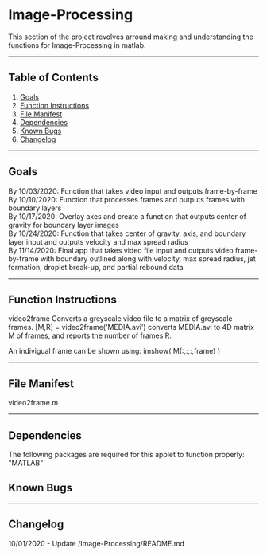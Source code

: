 # Image-Processing
This section of the project revolves arround making and understanding the functions for Image-Processing in matlab. 

---

## Table of Contents
1. [Goals](#goals)
2. [Function Instructions](#functions)
3. [File Manifest](#manifest)
4. [Dependencies](#dependencies)
5. [Known Bugs](#bugs)
6. [Changelog](#log)

---
## Goals <a name="goals"></a>
  By 10/03/2020: Function that takes video input and outputs frame-by-frame  <br /> 
  By 10/10/2020: Function that processes frames and outputs frames with boundary layers  <br /> 
  By 10/17/2020: Overlay axes and create a function that outputs center of gravity for boundary layer images  <br /> 
  By 10/24/2020: Function that takes center of gravity, axis, and boundary layer input and outputs velocity and max spread radius <br /> 
  By 11/14/2020: Final app that takes video file input and outputs video frame-by-frame with boundary outlined along with velocity, max spread radius, jet formation, droplet break-up, and partial rebound data

---
## Function Instructions <a name="functions"></a>
video2frame Converts a greyscale video file to a matrix of greyscale frames.
   [M,R] = video2frame('MEDIA.avi') converts MEDIA.avi to 4D
   matrix M of frames, and reports the number of frames R.

An indivigual frame can be shown using:
   imshow( M(:,:,:,frame) )
 
---
## File Manifest <a name="manifest"></a>
  video2frame.m

---
## Dependencies <a name="dependencies"></a>
The following packages are required for this applet to function properly: <br /> 
"MATLAB"

## Known Bugs <a name="bugs"></a>

---

## Changelog <a name="log"></a>
10/01/2020 - Update /Image-Processing/README.md
